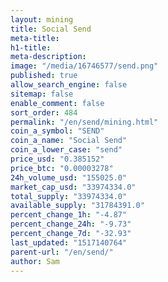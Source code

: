 ```yaml
---
layout: mining
title: Social Send
meta-title: 
h1-title: 
meta-description: 
image: "/media/16746577/send.png"
published: true
allow_search_engine: false
sitemap: false
enable_comment: false
sort_order: 484
permalink: "/en/send/mining.html"
coin_a_symbol: "SEND"
coin_a_name: "Social Send"
coin_a_lower_case: "send"
price_usd: "0.385152"
price_btc: "0.00003278"
24h_volume_usd: "155025.0"
market_cap_usd: "33974334.0"
total_supply: "33974334.0"
available_supply: "31784391.0"
percent_change_1h: "-4.87"
percent_change_24h: "-9.73"
percent_change_7d: "-32.93"
last_updated: "1517140764"
parent-url: "/en/send/"
author: Sam
---
```


